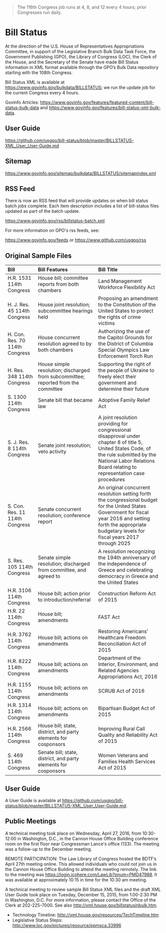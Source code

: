 >The 116th Congress job runs at 4, 8, and 12 every 4 hours; prior Congresses run daily.

# Bill Status #

At the direction of the U.S. House of Representatives Appropriations Committee, in support of the Legislative Branch Bulk Data Task Force, the Government Publishing (GPO), the Library of Congress (LOC), the Clerk of the House, and the Secretary of the Senate have made Bill Status information in XML format available through the GPO’s Bulk Data repository starting with the 108th Congress. 

Bill Status XML is available at https://www.govinfo.gov/bulkdata/BILLSTATUS; we run the update job for the current Congress every 4 hours.  

Govinfo Articles: https://www.govinfo.gov/features/featured-content/bill-status-bulk-data and https://www.govinfo.gov/features/bill-status-xml-bulk-data. 

## User Guide ##
https://github.com/usgpo/bill-status/blob/master/BILLSTATUS-XML_User_User-Guide.md

## Sitemap ##

https://www.govinfo.gov/sitemap/bulkdata/BILLSTATUS/sitemapindex.xml

## RSS Feed ##
There is now an RSS feed that will provide updates on when bill status batch jobs complete. Each item description includes a list of bill-status files updated as part of the batch update.

https://www.govinfo.gov/rss/billstatus-batch.xml

For more information on GPO's rss feeds, see:

https://www.govinfo.gov/feeds or https://www.github.com/usgpo/rss

## Original Sample Files ##

| Bill | Bill Features  | Bill Title |
| :--- | :--- | :--- |
| H.R. 1531 114th Congress | House bill; committee reports from both chambers | Land Management Workforce Flexibility Act | 
| H. J. Res. 45 114th Congress | House joint resolution; subcommittee hearings held | Proposing an amendment to the Constitution of the United States to protect the rights of crime victims |
| H. Con. Res. 70 114th Congress | House concurrent resolution agreed to by both chambers | Authorizing the use of the Capitol Grounds for the District of Columbia Special Olympics Law Enforcement Torch Run |
| H. Res. 348 114th Congress | House simple resolution; discharged from subcommittee; reported from the committee | Supporting the right of the people of Ukraine to freely elect their government and determine their future | 
| S. 1300 114th Congress | Senate bill that became law | Adoptive Family Relief Act | 
| S. J. Res. 8 114th Congress | Senate joint resolution; veto activity | A joint resolution providing for congressional disapproval under chapter 8 of title 5, United States Code, of the rule submitted by the National Labor Relations Board relating to representation case procedures | 
| S. Con. Res. 11 114th Congress | Senate concurrent resolution; conference report | An original concurrent resolution setting forth the congressional budget for the United States Government for fiscal year 2016 and setting forth the appropriate budgetary levels for fiscal years 2017 through 2025 | 
| S. Res. 105 114th Congress | Senate simple resolution; discharged from committee, and agreed to | A resolution recognizing the 194th anniversary of the independence of Greece and celebrating democracy in Greece and the United States | 
| H.R. 3106 114th Congress | House bill; action prior to introduction/referral | Construction Reform Act of 2015 |
| H.R. 22 114th Congress | House bill; amendments | FAST Act |
| H.R. 3762 114th Congress | House bill; actions on amendments | Restoring Americans' Healthcare Freedom Reconciliation Act of 2015 |
| H.R. 8222 114th Congress | House bill; actions on amendments | Department of the Interior, Environment, and Related Agencies Appropriations Act, 2016 | 
| H.R. 1155 114th Congress | House bill; actions on amendments | SCRUB Act of 2016 | 
| H.R. 1314 114th Congress | House bill; actions on amendments | Bipartisan Budget Act of 2015 |
| H.R. 2566 114th Congress | House bill; state, district, and party elements for cosponsors | Improving Rural Call Quality and Reliability Act of 2015 |
| S. 469 114th Congress | Senate bill; state, district, and party elements for cosponsors | Women Veterans and Families Health Services Act of 2015 |


## User Guide ##

A User Guide is available at https://github.com/usgpo/bill-status/blob/master/BILLSTATUS-XML_User_User-Guide.md.

## Public Meetings ##
A technical meeting took place on Wednesday, April 27, 2016, from 10:30-12:00 in Washington, D.C., in the Cannon House Office Building conference room on the first floor near Congressman Lance's office (133). The meeting was a follow-up to the December meeting. 

REMOTE PARTICIPATION: The Law Library of Congress hosted the BDTF’s April 27th meeting online.  This allowed individuals who could not join us in the Cannon House Office Building to attend the meeting remotely.  The link to the meeting was https://login.icohere.com/LawLib?pnum=PMD47988. It was available at approximately 10:15 in time for the 10:30 am meeting.  

A technical meeting to review sample Bill Status XML files and the draft XML User Guide took place on Tuesday, December 15, 2015, from 1:00-2:30 PM in Washington, D.C. For more information, please contact the Office of the Clerk at 202-225-7000. See also http://xml.house.gov/billstatusinbulk.htm.

* Technology Timeline: http://xml.house.gov/resources/TechTimeline.htm
* Legislative Status Steps: http://www.loc.gov/pictures/resource/ppmsca.33996






